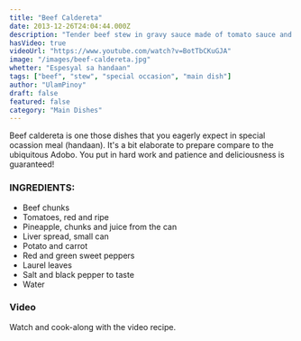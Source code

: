 ```yaml
---
title: "Beef Caldereta"
date: 2013-12-26T24:04:44.000Z
description: "Tender beef stew in gravy sauce made of tomato sauce and liver spread"
hasVideo: true
videoUrl: "https://www.youtube.com/watch?v=BotTbCKuGJA"
image: "/images/beef-caldereta.jpg"
whetter: "Espesyal sa handaan"
tags: ["beef", "stew", "special occasion", "main dish"]
author: "UlamPinoy"
draft: false
featured: false
category: "Main Dishes"
---
```


Beef caldereta is one those dishes that you eagerly expect in special ocassion meal (handaan). It's a bit elaborate to prepare compare to the ubiquitous Adobo. You put in hard work and patience and deliciousness is guaranteed!

### INGREDIENTS:

- Beef chunks
- Tomatoes, red and ripe
- Pineapple, chunks and juice from the can
- Liver spread, small can
- Potato and carrot
- Red and green sweet peppers
- Laurel leaves
- Salt and black pepper to taste
- Water

### Video

Watch and cook-along with the video recipe.
